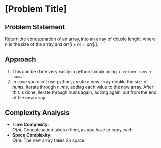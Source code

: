 # [Problem Title]

## Problem Statement
Return the concatenation of an array, into an array of double lenght, where $n$ is the size of the array and $arr[i+n] = arr[i]$.

## Approach
1. This can be done very easily in python simply using $+$: `return nums + nums`. 
2. In case you don't use python, create a new array double the size of $nums$. Iterate through $nums$, adding each value to the new array. After this is done, iterate through nums again, adding again, but from the end of the new array.

## Complexity Analysis
- **Time Complexity**:  
  $O(n)$. Concatenation takes $n$ time, as you have to copy each
- **Space Complexity**:  
  $O(n)$. The new array takes $2n$ space.

